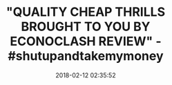 ---
title: >-
  "QUALITY CHEAP THRILLS BROUGHT TO YOU BY ECONOCLASH REVIEW" -
  #shutupandtakemymoney
name: 'EconoClash Review: Quality Cheap Thrills #One'
date: '2018-02-12 02:35:52'
buy_now: >-
  https://www.amazon.com/EconoClash-Review-Quality-Cheap-Thrills-ebook/dp/B079R2JTQJ?SubscriptionId=AKIAIA5RBQIWQVTCUEUQ&tag=coldcutdeals-20&linkCode=xm2&camp=2025&creative=165953&creativeASIN=B079R2JTQJ
description_markdown: |-
  EconoClash Review: Quality Cheap Thrills #One

   
tweet_id_str: '962877886482059264'
price: ''
you_save: ''
asin: B079R2JTQJ
image: 'https://images-na.ssl-images-amazon.com/images/I/51NCXNSe6SL.jpg'

---